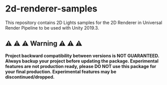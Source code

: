 # 2d-renderer-samples
This repository contains 2D Lights samples for the 2D Renderer in Universal Render Pipeline to be used with Unity 2019.3.

## ⚠️ ⚠️ ⚠️ Warning ⚠️ ⚠️ ⚠️

**Project backward compatibility between versions is NOT GUARANTEED. Always backup your project before updating the package. Experimental features are not production ready, please DO NOT use this package for your final production. Experimental features may be discontinued/dropped.**

